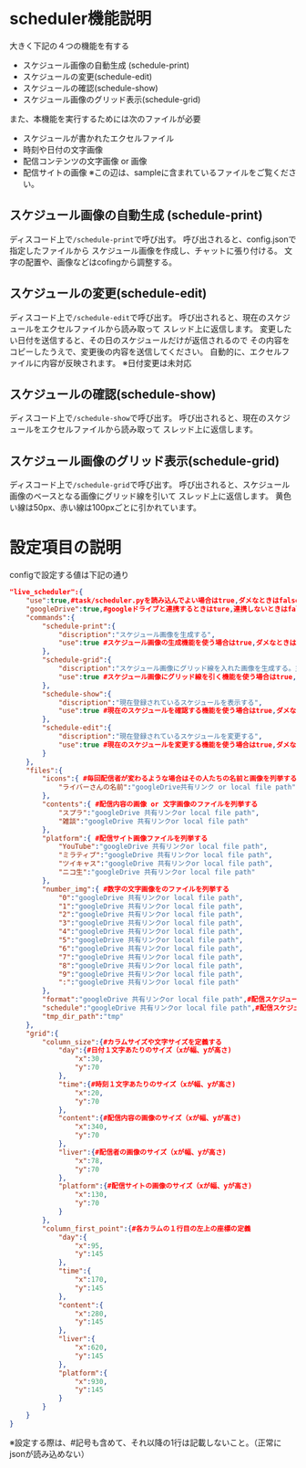 # scheduler機能説明
大きく下記の４つの機能を有する
- スケジュール画像の自動生成 (schedule-print)
- スケジュールの変更(schedule-edit)
- スケジュールの確認(schedule-show)
- スケジュール画像のグリッド表示(schedule-grid)

また、本機能を実行するためには次のファイルが必要
- スケジュールが書かれたエクセルファイル
- 時刻や日付の文字画像
- 配信コンテンツの文字画像 or 画像
- 配信サイトの画像
※この辺は、sampleに含まれているファイルをご覧ください。


## スケジュール画像の自動生成 (schedule-print)

ディスコード上で`/schedule-print`で呼び出す。
呼び出されると、config.jsonで指定したファイルから
スケジュール画像を作成し、チャットに張り付ける。
文字の配置や、画像などはcofingから調整する。

## スケジュールの変更(schedule-edit)
ディスコード上で`/schedule-edit`で呼び出す。
呼び出されると、現在のスケジュールをエクセルファイルから読み取って
スレッド上に返信します。
変更したい日付を送信すると、その日のスケジュールだけが返信されるので
その内容をコピーしたうえで、変更後の内容を送信してください。
自動的に、エクセルファイルに内容が反映されます。
※日付変更は未対応

## スケジュールの確認(schedule-show)
ディスコード上で`/schedule-show`で呼び出す。
呼び出されると、現在のスケジュールをエクセルファイルから読み取って
スレッド上に返信します。

## スケジュール画像のグリッド表示(schedule-grid)
ディスコード上で`/schedule-grid`で呼び出す。
呼び出されると、スケジュール画像のベースとなる画像にグリッド線を引いて
スレッド上に返信します。
黄色い線は50px、赤い線は100pxごとに引かれています。

# 設定項目の説明
configで設定する値は下記の通り
```json
"live_scheduler":{
    "use":true,#task/scheduler.pyを読み込んでよい場合はtrue,ダメなときはfalse
    "googleDrive":true,#googleドライブと連携するときはture,連携しないときはfalse
    "commands":{
        "schedule-print":{
            "discription":"スケジュール画像を生成する",
            "use":true #スケジュール画像の生成機能を使う場合はtrue,ダメなときはfalse
        },
        "schedule-grid":{
            "discription":"スケジュール画像にグリッド線を入れた画像を生成する。主にデバッグ用。（黄：10px, 赤：50px）",
            "use":true #スケジュール画像にグリッド線を引く機能を使う場合はtrue,ダメなときはfalse
        },
        "schedule-show":{
            "discription":"現在登録されているスケジュールを表示する",
            "use":true #現在のスケジュールを確認する機能を使う場合はtrue,ダメなときはfalse
        },
        "schedule-edit":{
            "discription":"現在登録されているスケジュールを変更する",
            "use":true #現在のスケジュールを変更する機能を使う場合はtrue,ダメなときはfalse
        }
    },
    "files":{
        "icons":{ #毎回配信者が変わるような場合はその人たちの名前と画像を列挙する
            "ライバーさんの名前":"googleDrive共有リンク or local file path"
        },
        "contents":{ #配信内容の画像 or 文字画像のファイルを列挙する
            "スプラ":"googleDrive 共有リンクor local file path",
            "雑談":"googleDrive 共有リンクor local file path"
        },
        "platform":{ #配信サイト画像ファイルを列挙する
            "YouTube":"googleDrive 共有リンクor local file path",
            "ミラティブ":"googleDrive 共有リンクor local file path",
            "ツイキャス":"googleDrive 共有リンクor local file path",
            "ニコ生":"googleDrive 共有リンクor local file path"
        },
        "number_img":{ #数字の文字画像をのファイルを列挙する
            "0":"googleDrive 共有リンクor local file path",
            "1":"googleDrive 共有リンクor local file path",
            "2":"googleDrive 共有リンクor local file path",
            "3":"googleDrive 共有リンクor local file path",
            "4":"googleDrive 共有リンクor local file path",
            "5":"googleDrive 共有リンクor local file path",
            "6":"googleDrive 共有リンクor local file path",
            "7":"googleDrive 共有リンクor local file path",
            "8":"googleDrive 共有リンクor local file path",
            "9":"googleDrive 共有リンクor local file path",
            ":":"googleDrive 共有リンクor local file path"
        },
        "format":"googleDrive 共有リンクor local file path",#配信スケジュール画像のベースとなるパスを張り付ける
        "schedule":"googleDrive 共有リンクor local file path",#配信スケジュールが書かれているエクセルファイルのパスを張り付ける
        "tmp_dir_path":"tmp"
    },
    "grid":{
        "column_size":{#カラムサイズや文字サイズを定義する
            "day":{#日付１文字あたりのサイズ（xが幅、yが高さ)
                "x":30,
                "y":70
            },
            "time":{#時刻１文字あたりのサイズ（xが幅、yが高さ)
                "x":20,
                "y":70
            },
            "content":{#配信内容の画像のサイズ（xが幅、yが高さ)
                "x":340,
                "y":70
            },
            "liver":{#配信者の画像のサイズ（xが幅、yが高さ)
                "x":78,
                "y":70
            },
            "platform":{#配信サイトの画像のサイズ（xが幅、yが高さ)
                "x":130,
                "y":70
            }
        },
        "column_first_point":{#各カラムの１行目の左上の座標の定義
            "day":{
                "x":95,
                "y":145
            },
            "time":{
                "x":170,
                "y":145
            },
            "content":{
                "x":280,
                "y":145
            },
            "liver":{
                "x":620,
                "y":145
            },
            "platform":{
                "x":930,
                "y":145
            }
        }
    }
}
```
※設定する際は、#記号も含めて、それ以降の1行は記載しないこと。（正常にjsonが読み込めない）